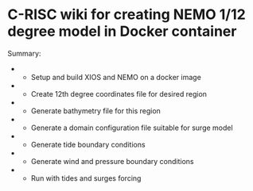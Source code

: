 C-RISC wiki for creating NEMO 1/12 degree model in Docker container
============================================================

Summary:
* - Setup and build XIOS and NEMO on a docker image
* - Create 12th degree coordinates file for desired region
* - Generate bathymetry file for this region
* - Generate a domain configuration file suitable for surge model
* - Generate tide boundary conditions
* - Generate wind and pressure boundary conditions
* - Run with tides and surges forcing
